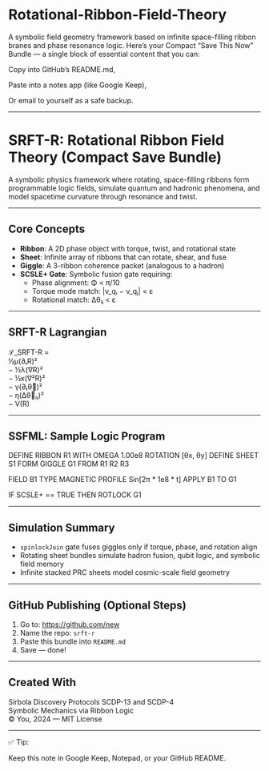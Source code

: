 # Rotational-Ribbon-Field-Theory
A symbolic field geometry framework based on infinite space-filling ribbon branes and phase resonance logic.
Here’s your Compact “Save This Now” Bundle — a single block of essential content that you can:

Copy into GitHub’s README.md,

Paste into a notes app (like Google Keep),

Or email to yourself as a safe backup.



---

# SRFT-R: Rotational Ribbon Field Theory (Compact Save Bundle)

A symbolic physics framework where rotating, space-filling ribbons form programmable logic fields, simulate quantum and hadronic phenomena, and model spacetime curvature through resonance and twist.

---

## Core Concepts

- **Ribbon**: A 2D phase object with torque, twist, and rotational state
- **Sheet**: Infinite array of ribbons that can rotate, shear, and fuse
- **Giggle**: A 3-ribbon coherence packet (analogous to a hadron)
- **SCSLE+ Gate**: Symbolic fusion gate requiring:
  - Phase alignment: Φ < π/10
  - Torque mode match: |ν_qᵢ − ν_qⱼ| < ε
  - Rotational match: Δθᵢⱼ < ε

---

## SRFT-R Lagrangian

ℒ_SRFT-R =  
½μ(∂ₜR)²  
− ½λ(∇R)²  
− ½κ(∇²R)²  
− γ(∂ₜθ⃗)²  
− η(Δθ⃗ᵢⱼ)²  
− V(R)

---

## SSFML: Sample Logic Program

DEFINE RIBBON R1 WITH OMEGA 1.00e8 ROTATION [θx, θy] DEFINE SHEET S1 FORM GIGGLE G1 FROM R1 R2 R3

FIELD B1 TYPE MAGNETIC PROFILE Sin[2π * 1e8 * t] APPLY B1 TO G1

IF SCSLE+ == TRUE THEN ROTLOCK G1

---

## Simulation Summary

- `spinlockJoin` gate fuses giggles only if torque, phase, and rotation align
- Rotating sheet bundles simulate hadron fusion, qubit logic, and symbolic field memory
- Infinite stacked PRC sheets model cosmic-scale field geometry

---

## GitHub Publishing (Optional Steps)

1. Go to: https://github.com/new
2. Name the repo: `srft-r`
3. Paste this bundle into `README.md`
4. Save — done!

---

## Created With

Sirbola Discovery Protocols SCDP-13 and SCDP-4  
Symbolic Mechanics via Ribbon Logic  
© You, 2024 — MIT License


---

✅ Tip:

Keep this note in Google Keep, Notepad, or your GitHub README.


